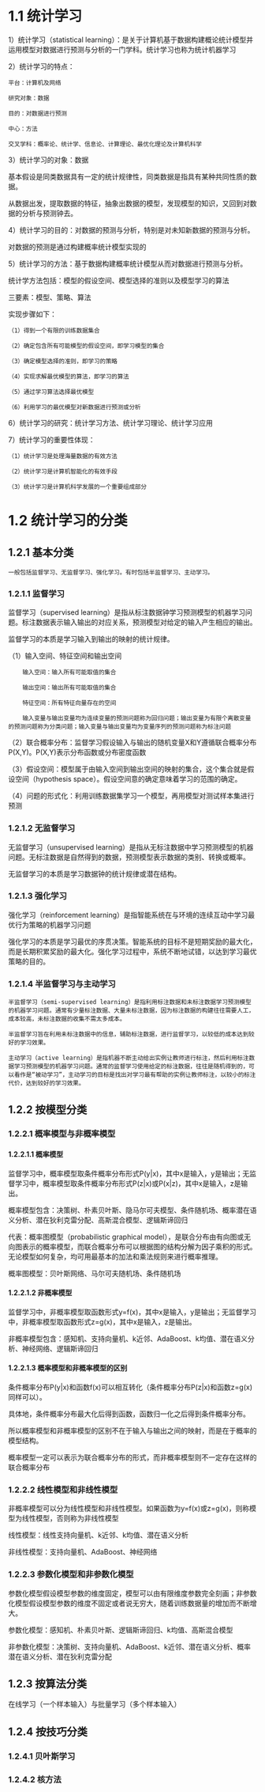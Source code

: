 # 1.1 统计学习

1）统计学习（statistical learning）：是关于计算机基于数据构建概论统计模型并运用模型对数据进行预测与分析的一门学科。统计学习也称为统计机器学习

2）统计学习的特点：

    平台：计算机及网络
    
    研究对象：数据
    
    目的：对数据进行预测
    
    中心：方法
    
    交叉学科：概率论、统计学、信息论、计算理论、最优化理论及计算机科学
   
3）统计学习的对象：数据

基本假设是同类数据具有一定的统计规律性，同类数据是指具有某种共同性质的数据。

从数据出发，提取数据的特征，抽象出数据的模型，发现模型的知识，又回到对数据的分析与预测钟去。

4）统计学习的目的：对数据的预测与分析，特别是对未知新数据的预测与分析。

对数据的预测是通过构建概率统计模型实现的

5）统计学习的方法：基于数据构建概率统计模型从而对数据进行预测与分析。

统计学方法包括：模型的假设空间、模型选择的准则以及模型学习的算法

三要素：模型、策略、算法

实现步骤如下：

    （1）得到一个有限的训练数据集合
    
    （2）确定包含所有可能模型的假设空间，即学习模型的集合
    
    （3）确定模型选择的准则，即学习的策略
    
    （4）实现求解最优模型的算法，即学习的算法
    
    （5）通过学习算法选择最优模型
    
    （6）利用学习的最优模型对新数据进行预测或分析
    
6）统计学习的研究：统计学习方法、统计学习理论、统计学习应用

7）统计学习的重要性体现：
    
    （1）统计学习是处理海量数据的有效方法
    
    （2）统计学习是计算机智能化的有效手段
    
    （3）统计学习是计算机科学发展的一个重要组成部分
    
# 1.2 统计学习的分类

## 1.2.1 基本分类
    
    一般包括监督学习、无监督学习、强化学习。有时包括半监督学习、主动学习。
    
### 1.2.1.1 监督学习
   
   监督学习（supervised learning）是指从标注数据钟学习预测模型的机器学习问题。标注数据表示输入输出的对应关系，预测模型对给定的输入产生相应的输出。
   
   监督学习的本质是学习输入到输出的映射的统计规律。
   
   （1）输入空间、特征空间和输出空间
   
        输入空间：输入所有可能取值的集合
        
        输出空间：输出所有可能取值的集合
        
        特征空间：所有特征向量存在的空间
        
        输入变量与输出变量均为连续变量的预测问题称为回归问题；输出变量为有限个离散变量的预测问题称为分类问题；输入变量与输出变量均为变量序列的预测问题称为标注问题
        
   （2）联合概率分布：监督学习假设输入与输出的随机变量X和Y遵循联合概率分布P(X,Y)。P(X,Y)表示分布函数或分布密度函数
   
   （3）假设空间：模型属于由输入空间到输出空间的映射的集合，这个集合就是假设空间（hypothesis space）。假设空间意的确定意味着学习的范围的确定。
   
   （4）问题的形式化：利用训练数据集学习一个模型，再用模型对测试样本集进行预测
   
### 1.2.1.2 无监督学习

   无监督学习（unsupervised learning）是指从无标注数据中学习预测模型的机器问题。无标注数据是自然得到的数据，预测模型表示数据的类别、转换或概率。
   
   无监督学习的本质是学习数据钟的统计规律或潜在结构。
   
### 1.2.1.3 强化学习

   强化学习（reinforcement learning）是指智能系统在与环境的连续互动中学习最优行为策略的机器学习问题
   
   强化学习的本质是学习最优的序贯决策。智能系统的目标不是短期奖励的最大化，而是长期积累奖励的最大化。强化学习过程中，系统不断地试错，以达到学习最优策略的目的。
    
### 1.2.1.4 半监督学习与主动学习
    
    半监督学习（semi-supervised learning）是指利用标注数据和未标注数据学习预测模型的机器学习问题。通常有少量标注数据、大量未标注数据，因为标注数据的构建往往需要人工，成本较高，未标注数据的收集不需太多成本。
    
    半监督学习旨在利用未标注数据中的信息，辅助标注数据，进行监督学习，以较低的成本达到较好的学习效果。
    
    主动学习（active learning）是指机器不断主动给出实例让教师进行标注，然后利用标注数据学习预测模型的机器学习问题。通常的监督学习使用给定的标注数据，往往是随机得到的，可以看作是“被动学习”，主动学习的目标是找出对学习最有帮助的实例让教师标注，以较小的标注代价，达到较好的学习效果。
    
## 1.2.2 按模型分类

### 1.2.2.1 概率模型与非概率模型

#### 1.2.2.1.1 概率模型

监督学习中，概率模型取条件概率分布形式P(y|x)，其中x是输入，y是输出；无监督学习中，概率模型取条件概率分布形式P(z|x)或P(x|z)，其中x是输入，z是输出。
    
概率模型包含：决策树、朴素贝叶斯、隐马尔可夫模型、条件随机场、概率潜在语义分析、潜在狄利克雷分配、高斯混合模型、逻辑斯谛回归
    
代表：概率图模型（probabilistic graphical model），是联合分布由有向图或无向图表示的概率模型，而联合概率分布可以根据图的结构分解为因子乘积的形式。无论模型如何复杂，均可用最基本的加法和乘法规则来进行概率推理。

概率图模型：贝叶斯网络、马尔可夫随机场、条件随机场 

#### 1.2.2.1.2 非概率模型

监督学习中，非概率模型取函数形式y=f(x)，其中x是输入，y是输出；无监督学习中，非概率模型取函数形式z=g(x)，其中x是输入，z是输出。
    
非概率模型包含：感知机、支持向量机、k近邻、AdaBoost、k均值、潜在语义分析、神经网络、逻辑斯谛回归

#### 1.2.2.1.3 概率模型和非概率模型的区别

条件概率分布P(y|x)和函数f(x)可以相互转化（条件概率分布P(z|x)和函数z=g(x)同样可以）。

具体地，条件概率分布最大化后得到函数，函数归一化之后得到条件概率分布。

所以概率模型和非概率模型的区别不在于输入与输出之间的映射，而是在于概率的模型结构。

概率模型一定可以表示为联合概率分布的形式，而非概率模型则不一定存在这样的联合概率分布
    
### 1.2.2.2 线性模型和非线性模型

非概率模型可以分为线性模型和非线性模型。如果函数为y=f(x)或z=g(x)，则称模型为线性模型，否则称为非线性模型

线性模型：线性支持向量机、k近邻、k均值、潜在语义分析

非线性模型：支持向量机、AdaBoost、神经网络

### 1.2.2.3 参数化模型和非参数化模型

参数化模型假设模型参数的维度固定，模型可以由有限维度参数完全刻画；非参数化模型假设模型参数的维度不固定或者说无穷大，随着训练数据量的增加而不断增大。

参数化模型：感知机、朴素贝叶斯、逻辑斯谛回归、k均值、高斯混合模型

非参数化模型：决策树、支持向量机、AdaBoost、k近邻、潜在语义分析、概率潜在语义分析、潜在狄利克雷分配
    
## 1.2.3 按算法分类

在线学习（一个样本输入）与批量学习（多个样本输入）

## 1.2.4 按技巧分类

### 1.2.4.1 贝叶斯学习

### 1.2.4.2 核方法
    
    
    
    
    
    
    
    
